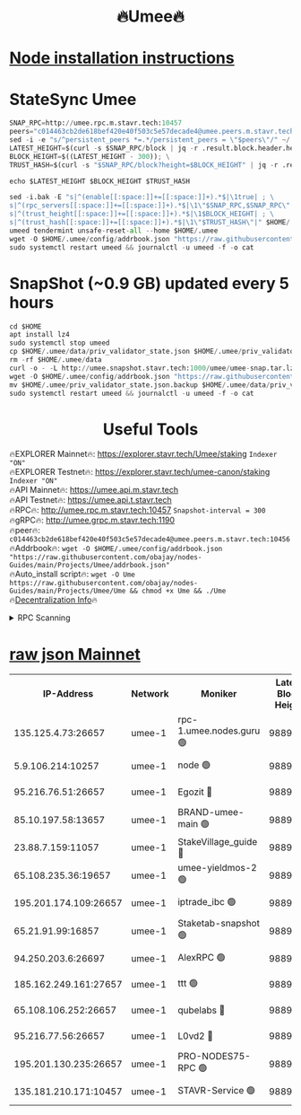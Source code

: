 <h1 align="center"> 🔥Umee🔥</h1>


[Node installation instructions](https://github.com/obajay/nodes-Guides/tree/main/Projects/Umee)
=
# StateSync Umee
```python
SNAP_RPC=http://umee.rpc.m.stavr.tech:10457
peers="c014463cb2de618bef420e40f503c5e57decade4@umee.peers.m.stavr.tech:10456"
sed -i -e "s/^persistent_peers *=.*/persistent_peers = \"$peers\"/" ~/.umee/config/config.toml
LATEST_HEIGHT=$(curl -s $SNAP_RPC/block | jq -r .result.block.header.height); \
BLOCK_HEIGHT=$((LATEST_HEIGHT - 300)); \
TRUST_HASH=$(curl -s "$SNAP_RPC/block?height=$BLOCK_HEIGHT" | jq -r .result.block_id.hash)

echo $LATEST_HEIGHT $BLOCK_HEIGHT $TRUST_HASH

sed -i.bak -E "s|^(enable[[:space:]]+=[[:space:]]+).*$|\1true| ; \
s|^(rpc_servers[[:space:]]+=[[:space:]]+).*$|\1\"$SNAP_RPC,$SNAP_RPC\"| ; \
s|^(trust_height[[:space:]]+=[[:space:]]+).*$|\1$BLOCK_HEIGHT| ; \
s|^(trust_hash[[:space:]]+=[[:space:]]+).*$|\1\"$TRUST_HASH\"|" $HOME/.umee/config/config.toml
umeed tendermint unsafe-reset-all --home $HOME/.umee
wget -O $HOME/.umee/config/addrbook.json "https://raw.githubusercontent.com/obajay/nodes-Guides/main/Projects/Umee/addrbook.json"
sudo systemctl restart umeed && journalctl -u umeed -f -o cat
```
# SnapShot (~0.9 GB) updated every 5 hours
```python
cd $HOME
apt install lz4
sudo systemctl stop umeed
cp $HOME/.umee/data/priv_validator_state.json $HOME/.umee/priv_validator_state.json.backup
rm -rf $HOME/.umee/data
curl -o - -L http://umee.snapshot.stavr.tech:1000/umee/umee-snap.tar.lz4 | lz4 -c -d - | tar -x -C $HOME/.umee --strip-components 2
wget -O $HOME/.umee/config/addrbook.json "https://raw.githubusercontent.com/obajay/nodes-Guides/main/Projects/Umee/addrbook.json"
mv $HOME/.umee/priv_validator_state.json.backup $HOME/.umee/data/priv_validator_state.json
sudo systemctl restart umeed && journalctl -u umeed -f -o cat
```
 <h1 align="center"> Useful Tools</h1>

🔥EXPLORER Mainnet🔥:      https://explorer.stavr.tech/Umee/staking             `Indexer "ON"` \
🔥EXPLORER Testnet🔥:        https://explorer.stavr.tech/umee-canon/staking      `Indexer "ON"` \
🔥API Mainnet🔥:                   https://umee.api.m.stavr.tech \
🔥API Testnet🔥:                     https://umee.api.t.stavr.tech \
🔥RPC🔥:                                   http://umee.rpc.m.stavr.tech:10457                     `Snapshot-interval = 300` \
🔥gRPC🔥:                              http://umee.grpc.m.stavr.tech:1190 \
🔥peer🔥:                     `c014463cb2de618bef420e40f503c5e57decade4@umee.peers.m.stavr.tech:10456` \
🔥Addrbook🔥:    ```wget -O $HOME/.umee/config/addrbook.json "https://raw.githubusercontent.com/obajay/nodes-Guides/main/Projects/Umee/addrbook.json"``` \
🔥Auto_install script🔥: ```wget -O Ume https://raw.githubusercontent.com/obajay/nodes-Guides/main/Projects/Umee/Ume && chmod +x Ume && ./Ume``` \
🔥[Decentralization Info](https://github.com/obajay/StateSync-snapshots/tree/main/Projects/Umee/Decentralization)🔥

<details>
<summary>RPC Scanning</summary>

<h2 align="center"> We scan nodes in real time every 4 hours. And we provide the final result of RPC endpoints.
We cannot influence the operation of these nodes in any way. </h2>


```python
If Voting Power is higher than 0 --> then the Node is a validator of the network and may be subject to attack and be a potential threat to the chain.
```
```python
We marked such validators with a red symbol
```

</details>

[raw json Mainnet](https://rpc-check.umeem.stavr.tech/umeem/rpc-umeem-result.json)
=



<table><tr><th>IP-Address</th><th>Network</th><th>Moniker</th><th>Latest Block Height</th><th>Earliest Block Height</th><th>Catching Up</th><th>Tx Index</th><th>Voting Power</th><th>Scan Time</th></tr><tr><td>135.125.4.73:26657</td><td>umee-1</td><td>rpc-1.umee.nodes.guru 🟢</td><td>9889823</td><td>5167386</td><td>False</td><td>on</td><td>0</td><td>2023-12-29T00:27:51.830440285UTC</td></tr><tr><td>5.9.106.214:10257</td><td>umee-1</td><td>node 🟢</td><td>9889817</td><td>7942001</td><td>False</td><td>on</td><td>0</td><td>2023-12-29T00:27:22.146879375UTC</td></tr><tr><td>95.216.76.51:26657</td><td>umee-1</td><td>Egozit 🔴</td><td>9889822</td><td>8262001</td><td>False</td><td>off</td><td>38076673</td><td>2023-12-29T00:27:51.459503432UTC</td></tr><tr><td>85.10.197.58:13657</td><td>umee-1</td><td>BRAND-umee-main 🟢</td><td>9889811</td><td>8427832</td><td>False</td><td>on</td><td>0</td><td>2023-12-29T00:26:45.221467482UTC</td></tr><tr><td>23.88.7.159:11057</td><td>umee-1</td><td>StakeVillage_guide 🔴</td><td>9889817</td><td>9137726</td><td>False</td><td>on</td><td>1410779</td><td>2023-12-29T00:27:17.518703377UTC</td></tr><tr><td>65.108.235.36:19657</td><td>umee-1</td><td>umee-yieldmos-2 🟢</td><td>9889801</td><td>9575548</td><td>False</td><td>on</td><td>0</td><td>2023-12-29T00:25:47.271443064UTC</td></tr><tr><td>195.201.174.109:26657</td><td>umee-1</td><td>iptrade_ibc 🟢</td><td>9889812</td><td>9686001</td><td>False</td><td>on</td><td>0</td><td>2023-12-29T00:26:52.112803336UTC</td></tr><tr><td>65.21.91.99:16857</td><td>umee-1</td><td>Staketab-snapshot 🟢</td><td>9889813</td><td>9721001</td><td>False</td><td>off</td><td>0</td><td>2023-12-29T00:26:54.555062967UTC</td></tr><tr><td>94.250.203.6:26697</td><td>umee-1</td><td>AlexRPC 🟢</td><td>9889808</td><td>9722001</td><td>False</td><td>on</td><td>0</td><td>2023-12-29T00:26:38.804342474UTC</td></tr><tr><td>185.162.249.161:27657</td><td>umee-1</td><td>ttt 🟢</td><td>9889816</td><td>9733423</td><td>False</td><td>on</td><td>0</td><td>2023-12-29T00:27:13.105542086UTC</td></tr><tr><td>65.108.106.252:26657</td><td>umee-1</td><td>qubelabs 🔴</td><td>9889811</td><td>9761001</td><td>False</td><td>on</td><td>36555907</td><td>2023-12-29T00:26:45.641399973UTC</td></tr><tr><td>95.216.77.56:26657</td><td>umee-1</td><td>L0vd2 🔴</td><td>9889825</td><td>9789825</td><td>False</td><td>off</td><td>37214834</td><td>2023-12-29T00:28:09.034238831UTC</td></tr><tr><td>195.201.130.235:26657</td><td>umee-1</td><td>PRO-NODES75-RPC 🟢</td><td>9889817</td><td>9851444</td><td>False</td><td>on</td><td>0</td><td>2023-12-29T00:27:19.801285192UTC</td></tr><tr><td>135.181.210.171:10457</td><td>umee-1</td><td>STAVR-Service 🟢</td><td>9889824</td><td>9887001</td><td>False</td><td>on</td><td>0</td><td>2023-12-29T00:27:58.416419416UTC</td></tr></table>
